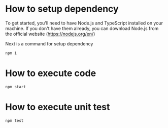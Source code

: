 # How to setup dependency

To get started, you'll need to have Node.js and TypeScript installed on your machine. If you don't have them already, you can download Node.js from the official website (https://nodejs.org/en/)

Next is a command for setup dependency
```
npm i
```

# How to execute code
```
npm start
```

# How to execute unit test
```
npm test
```
